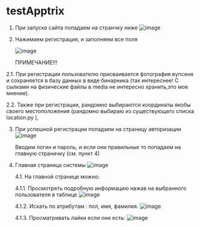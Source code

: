 # testApptrix
1. При запуске сайта попадаем на странчку ниже
  ![image](https://github.com/Artem-bobunov/testApptrix/assets/38436717/dfd39377-1f66-4cfe-bf4e-729f9731066a)


2. Нажимаем регистрация, и заполняем все поля


    ![image](https://github.com/Artem-bobunov/testApptrix/assets/38436717/37e22bf6-006b-40d5-9647-d0b8c0eecdad)


   ПРИМЕЧАНИЕ!!!

   
  2.1. При регистрации пользователю присваивается фотография вупсеня и сохраняется в базу данных в виде бинарника (так интереснее! С сылками на физические файлы в media не интересно хранить,это мое мнение).


   2.2. Также при регистрации, рандомно выбираются координаты якобы своего местоположения (рандомно выбираю из существующего списка location.py ), 


3. При успешной регистрации попадаем на страницу авторизации
   ![image](https://github.com/Artem-bobunov/testApptrix/assets/38436717/3e07cdf8-de73-484b-8b33-964ab23aa6b5)


   Вводим логин и пароль, и если они правильные то попадаем на главную страничку (см. пункт 4)

4. Главная страница системы
   ![image](https://github.com/Artem-bobunov/testApptrix/assets/38436717/1b42498d-adf2-49a1-a0b5-13c1adfb24fb)

   
   4.1. На главной странице можно:
   
   4.1.1. Просмотреть подробную информацию нажав на выбранного пользователя в таблице
   ![image](https://github.com/Artem-bobunov/testApptrix/assets/38436717/72abf811-6751-4c05-945a-66b94f880e6a)

   
   4.1.2. Искать по атрибутам : пол, имя, фамилия.
   ![image](https://github.com/Artem-bobunov/testApptrix/assets/38436717/f77e0b4e-dfb0-495c-b82e-81ed62c0f557)

   4.1.3. Просматривать лайки если они есть:
   ![image](https://github.com/Artem-bobunov/testApptrix/assets/38436717/0549e912-dd03-4892-8f43-70840e7f77fe)
   

   
   

   

   



   
